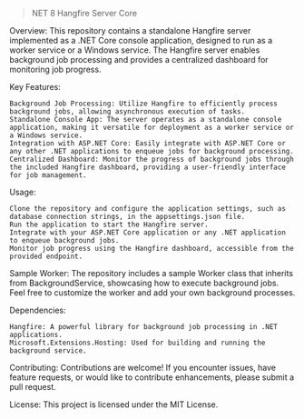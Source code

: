 >NET 8 Hangfire Server Core

Overview:
This repository contains a standalone Hangfire server implemented as a .NET Core console application, designed to run as a worker service or a Windows service. The Hangfire server enables background job processing and provides a centralized dashboard for monitoring job progress.

Key Features:

    Background Job Processing: Utilize Hangfire to efficiently process background jobs, allowing asynchronous execution of tasks.
    Standalone Console App: The server operates as a standalone console application, making it versatile for deployment as a worker service or a Windows service.
    Integration with ASP.NET Core: Easily integrate with ASP.NET Core or any other .NET applications to enqueue jobs for background processing.
    Centralized Dashboard: Monitor the progress of background jobs through the included Hangfire dashboard, providing a user-friendly interface for job management.

Usage:

    Clone the repository and configure the application settings, such as database connection strings, in the appsettings.json file.
    Run the application to start the Hangfire server.
    Integrate with your ASP.NET Core application or any .NET application to enqueue background jobs.
    Monitor job progress using the Hangfire dashboard, accessible from the provided endpoint.

Sample Worker:
The repository includes a sample Worker class that inherits from BackgroundService, showcasing how to execute background jobs. Feel free to customize the worker and add your own background processes.

Dependencies:

    Hangfire: A powerful library for background job processing in .NET applications.
    Microsoft.Extensions.Hosting: Used for building and running the background service.

Contributing:
Contributions are welcome! If you encounter issues, have feature requests, or would like to contribute enhancements, please submit a pull request.

License:
This project is licensed under the MIT License.
